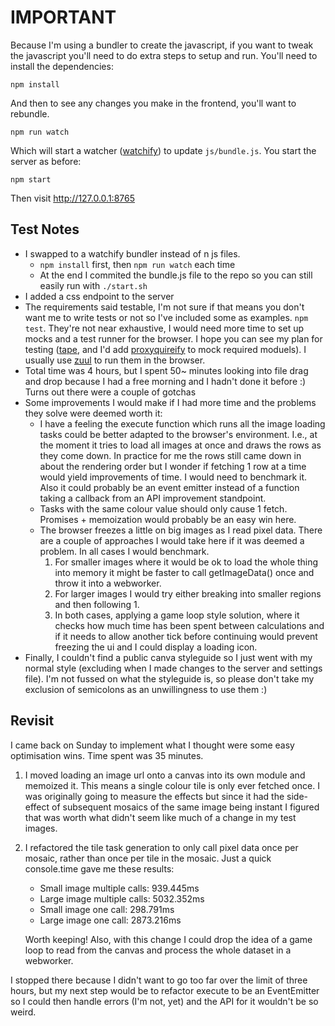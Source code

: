 IMPORTANT
=========

Because I'm using a bundler to create the javascript, if you want to tweak the javascript you'll need to do extra steps to setup and run. You'll need to install the dependencies:

`npm install`

And then to see any changes you make in the frontend, you'll want to rebundle.

`npm run watch`

Which will start a watcher ([watchify][watchify]) to update `js/bundle.js`. You start the server as before:

`npm start`

Then visit http://127.0.0.1:8765

[watchify]: https://npmjs.com/watchify


Test Notes
----------

* I swapped to a watchify bundler instead of n js files.
    - `npm install` first, then `npm run watch` each time
    - At the end I commited the bundle.js file to the repo so you can still easily run with `./start.sh`
* I added a css endpoint to the server
* The requirements said testable, I'm not sure if that means you don't want me to write tests or not so I've included some as examples. `npm test`. They're not near exhaustive, I would need more time to set up mocks and a test runner for the browser. I hope you can see my plan for testing ([tape][tape], and I'd add [proxyquireify][pqfy] to mock required moduels). I usually use [zuul][zuul] to run them in the browser.
* Total time was 4 hours, but I spent 50~ minutes looking into file drag and drop because I had a free morning and I hadn't done it before :) Turns out there were a couple of gotchas
* Some improvements I would make if I had more time and the problems they solve were deemed worth it:
    - I have a feeling the execute function which runs all the image loading tasks could be better adapted to the browser's environment. I.e., at the moment it tries to load all images at once and draws the rows as they come down. In practice for me the rows still came down in about the rendering order but I wonder if fetching 1 row at a time would yield improvements of time. I would need to benchmark it. Also it could probably be an
    event emitter instead of a function taking a callback from an API improvement standpoint.
    - Tasks with the same colour value should only cause 1 fetch. Promises + memoization would probably be an easy win here.
    - The browser freezes a little on big images as I read pixel data. There are a couple of approaches I would take here if it was deemed a problem. In all cases I would benchmark.
        1. For smaller images where it would be ok to load the whole thing into memory it might be faster to call getImageData() once and throw it into a webworker.
        2. For larger images I would try either breaking into smaller regions and then following 1.
        3. In both cases, applying a game loop style solution, where it checks how much time has been spent between calculations and if it needs to allow another tick before continuing would prevent freezing the ui and I could display a loading icon.
* Finally, I couldn't find a public canva styleguide so I just went with my normal style (excluding when I made changes to the server and settings file). I'm not fussed on what the styleguide is, so please don't take my exclusion of semicolons as an unwillingness to use them :)

[tape]: https://npmjs.com/tape
[pqfy]: https://www.npmjs.com/proxyquireify
[zuul]: https://npmjs.com/zuul

Revisit
-------

I came back on Sunday to implement what I thought were some easy optimisation wins. Time spent was 35 minutes.

1. I moved loading an image url onto a canvas into its own module and memoized it. This means a single colour tile is only ever fetched once. I was originally going to measure the effects but since it had the side-effect of subsequent mosaics of the same image being instant I figured that was worth what didn't seem like much of a change in my test images.
2. I refactored the tile task generation to only call pixel data once per mosaic, rather than once per tile in the mosaic. Just a quick console.time gave me these results:
    - Small image multiple calls: 939.445ms
    - Large image multiple calls: 5032.352ms
    - Small image one call: 298.791ms
    - Large image one call: 2873.216ms

    Worth keeping! Also, with this change I could drop the idea of a game loop to read from the canvas and process the whole dataset in a webworker.

I stopped there because I didn't want to go too far over the limit of three hours, but my next step would be to refactor execute to be an EventEmitter so I could then handle errors (I'm not, yet) and the API for it wouldn't be so weird.
